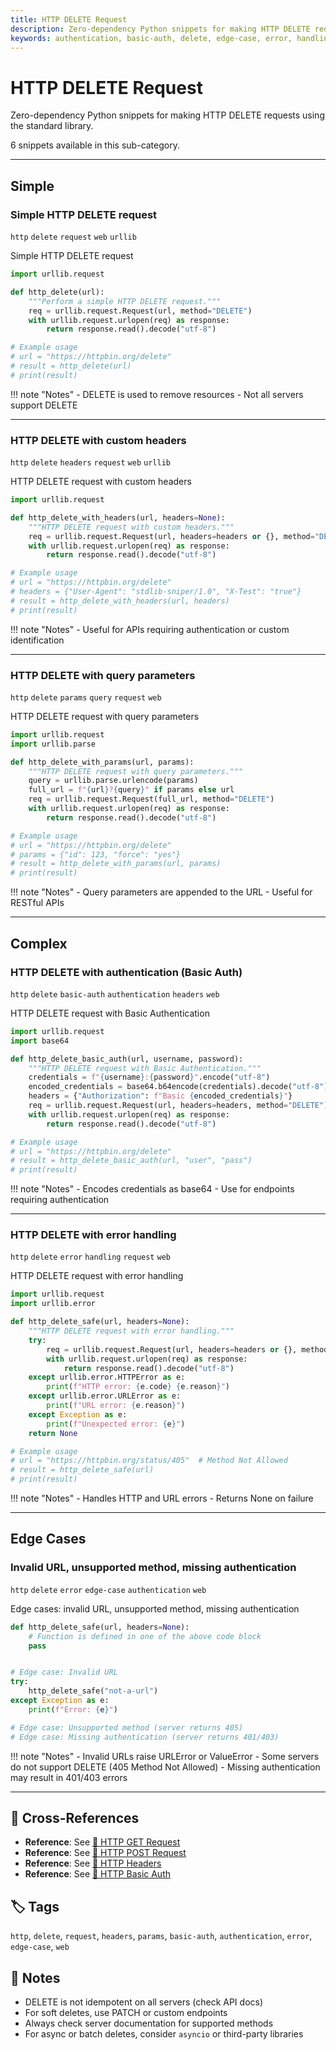 ```yaml
---
title: HTTP DELETE Request
description: Zero-dependency Python snippets for making HTTP DELETE requests using the standard library.
keywords: authentication, basic-auth, delete, edge-case, error, handling, headers, http, params, query, request, urllib, web
---
```


# HTTP DELETE Request

Zero-dependency Python snippets for making HTTP DELETE requests using the standard library.

6 snippets available in this sub-category.

---

## Simple

###  Simple HTTP DELETE request

`http` `delete` `request` `web` `urllib`

Simple HTTP DELETE request

```python
import urllib.request

def http_delete(url):
    """Perform a simple HTTP DELETE request."""
    req = urllib.request.Request(url, method="DELETE")
    with urllib.request.urlopen(req) as response:
        return response.read().decode("utf-8")

# Example usage
# url = "https://httpbin.org/delete"
# result = http_delete(url)
# print(result)
```

!!! note "Notes"
    - DELETE is used to remove resources
    - Not all servers support DELETE

<hr class="snippet-divider">

### HTTP DELETE with custom headers

`http` `delete` `headers` `request` `web` `urllib`

HTTP DELETE request with custom headers

```python
import urllib.request

def http_delete_with_headers(url, headers=None):
    """HTTP DELETE request with custom headers."""
    req = urllib.request.Request(url, headers=headers or {}, method="DELETE")
    with urllib.request.urlopen(req) as response:
        return response.read().decode("utf-8")

# Example usage
# url = "https://httpbin.org/delete"
# headers = {"User-Agent": "stdlib-sniper/1.0", "X-Test": "true"}
# result = http_delete_with_headers(url, headers)
# print(result)
```

!!! note "Notes"
    - Useful for APIs requiring authentication or custom identification

<hr class="snippet-divider">

### HTTP DELETE with query parameters

`http` `delete` `params` `query` `request` `web`

HTTP DELETE request with query parameters

```python
import urllib.request
import urllib.parse

def http_delete_with_params(url, params):
    """HTTP DELETE request with query parameters."""
    query = urllib.parse.urlencode(params)
    full_url = f"{url}?{query}" if params else url
    req = urllib.request.Request(full_url, method="DELETE")
    with urllib.request.urlopen(req) as response:
        return response.read().decode("utf-8")

# Example usage
# url = "https://httpbin.org/delete"
# params = {"id": 123, "force": "yes"}
# result = http_delete_with_params(url, params)
# print(result)
```

!!! note "Notes"
    - Query parameters are appended to the URL
    - Useful for RESTful APIs

<hr class="snippet-divider">

## Complex

###  HTTP DELETE with authentication (Basic Auth)

`http` `delete` `basic-auth` `authentication` `headers` `web`

HTTP DELETE request with Basic Authentication

```python
import urllib.request
import base64

def http_delete_basic_auth(url, username, password):
    """HTTP DELETE request with Basic Authentication."""
    credentials = f"{username}:{password}".encode("utf-8")
    encoded_credentials = base64.b64encode(credentials).decode("utf-8")
    headers = {"Authorization": f"Basic {encoded_credentials}"}
    req = urllib.request.Request(url, headers=headers, method="DELETE")
    with urllib.request.urlopen(req) as response:
        return response.read().decode("utf-8")

# Example usage
# url = "https://httpbin.org/delete"
# result = http_delete_basic_auth(url, "user", "pass")
# print(result)
```

!!! note "Notes"
    - Encodes credentials as base64
    - Use for endpoints requiring authentication

<hr class="snippet-divider">

### HTTP DELETE with error handling

`http` `delete` `error` `handling` `request` `web`

HTTP DELETE request with error handling

```python
import urllib.request
import urllib.error

def http_delete_safe(url, headers=None):
    """HTTP DELETE request with error handling."""
    try:
        req = urllib.request.Request(url, headers=headers or {}, method="DELETE")
        with urllib.request.urlopen(req) as response:
            return response.read().decode("utf-8")
    except urllib.error.HTTPError as e:
        print(f"HTTP error: {e.code} {e.reason}")
    except urllib.error.URLError as e:
        print(f"URL error: {e.reason}")
    except Exception as e:
        print(f"Unexpected error: {e}")
    return None

# Example usage
# url = "https://httpbin.org/status/405"  # Method Not Allowed
# result = http_delete_safe(url)
# print(result)
```

!!! note "Notes"
    - Handles HTTP and URL errors
    - Returns None on failure

<hr class="snippet-divider">

## Edge Cases

###  Invalid URL, unsupported method, missing authentication

`http` `delete` `error` `edge-case` `authentication` `web`

Edge cases: invalid URL, unsupported method, missing authentication

```python
def http_delete_safe(url, headers=None):
    # Function is defined in one of the above code block
    pass


# Edge case: Invalid URL
try:
    http_delete_safe("not-a-url")
except Exception as e:
    print(f"Error: {e}")

# Edge case: Unsupported method (server returns 405)
# Edge case: Missing authentication (server returns 401/403)
```

!!! note "Notes"
    - Invalid URLs raise URLError or ValueError
    - Some servers do not support DELETE (405 Method Not Allowed)
    - Missing authentication may result in 401/403 errors

<hr class="snippet-divider">

## 🔗 Cross-References

- **Reference**: See [📂 HTTP GET Request](./http_get.md)
- **Reference**: See [📂 HTTP POST Request](./http_post.md)
- **Reference**: See [📂 HTTP Headers](./http_headers.md)
- **Reference**: See [📂 HTTP Basic Auth](./http_basic_auth.md)

## 🏷️ Tags

`http`, `delete`, `request`, `headers`, `params`, `basic-auth`, `authentication`, `error`, `edge-case`, `web`

## 📝 Notes

- DELETE is not idempotent on all servers (check API docs)
- For soft deletes, use PATCH or custom endpoints
- Always check server documentation for supported methods
- For async or batch deletes, consider `asyncio` or third-party libraries
